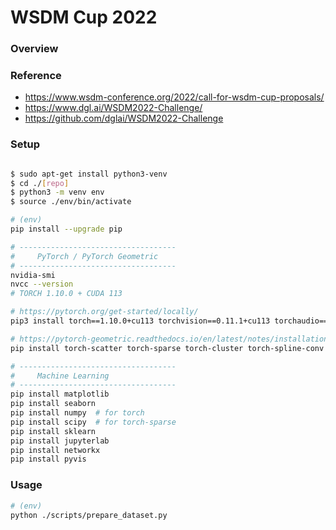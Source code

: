 

# WSDM Cup 2022


### Overview


### Reference

* https://www.wsdm-conference.org/2022/call-for-wsdm-cup-proposals/
* https://www.dgl.ai/WSDM2022-Challenge/
* https://github.com/dglai/WSDM2022-Challenge






### Setup
```bash

$ sudo apt-get install python3-venv
$ cd ./[repo]
$ python3 -m venv env
$ source ./env/bin/activate

# (env)
pip install --upgrade pip

# -----------------------------------
#     PyTorch / PyTorch Geometric
# -----------------------------------
nvidia-smi
nvcc --version
# TORCH 1.10.0 + CUDA 113

# https://pytorch.org/get-started/locally/
pip3 install torch==1.10.0+cu113 torchvision==0.11.1+cu113 torchaudio==0.10.0+cu113 -f https://download.pytorch.org/whl/cu113/torch_stable.html

# https://pytorch-geometric.readthedocs.io/en/latest/notes/installation.html
pip install torch-scatter torch-sparse torch-cluster torch-spline-conv torch-geometric -f https://data.pyg.org/whl/torch-1.10.0+cu113.html

# -----------------------------------
#     Machine Learning
# -----------------------------------
pip install matplotlib
pip install seaborn
pip install numpy  # for torch
pip install scipy  # for torch-sparse
pip install sklearn
pip install jupyterlab
pip install networkx
pip install pyvis

```


### Usage
```bash
# (env)
python ./scripts/prepare_dataset.py


```

















